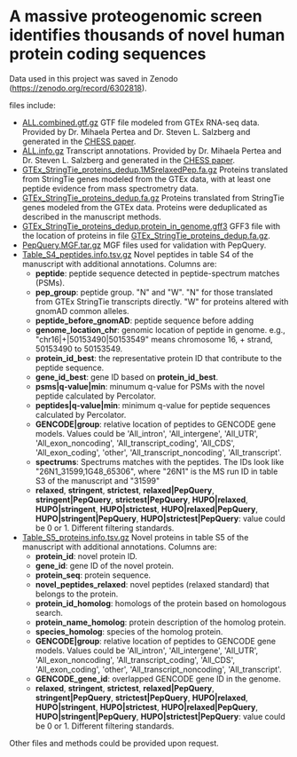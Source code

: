 # A massive proteogenomic screen identifies thousands of novel human protein coding sequences

Data used in this project was saved in Zenodo (https://zenodo.org/record/6302818).

files include:
* [ALL.combined.gtf.gz](https://zenodo.org/record/6302818/files/ALL.combined.gtf.gz?download=1) GTF file modeled from GTEx RNA-seq data. Provided by Dr. Mihaela Pertea and Dr. Steven L. Salzberg and generated in the [CHESS paper](https://genomebiology.biomedcentral.com/articles/10.1186/s13059-018-1590-2).
* [ALL.info.gz](https://zenodo.org/record/6302818/files/ALL.info.gz?download=1) Transcript annotations. Provided by Dr. Mihaela Pertea and Dr. Steven L. Salzberg and generated in the [CHESS paper](https://genomebiology.biomedcentral.com/articles/10.1186/s13059-018-1590-2).
* [GTEx_StringTie_proteins_dedup.1MSrelaxedPep.fa.gz](https://zenodo.org/record/6302818/files/GTEx_StringTie_proteins_dedup.1MSrelaxedPep.fa.gz?download=1) Proteins translated from StringTie genes modeled from the GTEx data, with at least one peptide evidence from mass spectrometry data.
* [GTEx_StringTie_proteins_dedup.fa.gz](https://zenodo.org/record/6302818/files/GTEx_StringTie_proteins_dedup.fa.gz?download=1) Proteins translated from StringTie genes modeled from the GTEx data. Proteins were deduplicated as described in the manuscript methods.
* [GTEx_StringTie_proteins_dedup.protein_in_genome.gff3](https://zenodo.org/record/6302818/files/GTEx_StringTie_proteins_dedup.protein_in_genome.gff3.gz?download=1) GFF3 file with the location of proteins in file [GTEx_StringTie_proteins_dedup.fa.gz](https://zenodo.org/record/6302818/files/GTEx_StringTie_proteins_dedup.fa.gz?download=1).
* [PepQuery.MGF.tar.gz](https://zenodo.org/record/6302818/files/PepQuery.MGF.tar.gz?download=1) MGF files used for validation with PepQuery.
* [Table_S4_peptides.info.tsv.gz](https://zenodo.org/record/6302818/files/Table_S4_peptides.info.tsv.gz?download=1) Novel peptides in table S4 of the manuscript with additional annotations. Columns are:
    * **peptide**: peptide sequence detected in peptide-spectrum matches (PSMs).
    * **pep_group**: peptide group. "N" and "W". "N" for those translated from GTEx StringTie transcripts directly. "W" for proteins altered with gnomAD common alleles.
    * **peptide_before_gnomAD**: peptide sequence before adding 
    * **genome_location_chr**: genomic location of peptide in genome. e.g., "chr16|+|50153490|50153549" means chromosome 16, + strand, 50153490 to 50153549. 
    * **protein_id_best**: the representative protein ID that contribute to the peptide sequence.
    * **gene_id_best**: gene ID based on **protein_id_best**.
    * **psms|q-value|min**: minumum q-value for PSMs with the novel peptide calculated by Percolator.
    * **peptides|q-value|min**: minimum q-value for peptide sequences calculated by Percolator.
    * **GENCODE|group**: relative location of peptides to GENCODE gene models. Values could be 'All_intron', 'All_intergene', 'All_UTR', 'All_exon_noncoding', 'All_transcript_coding', 'All_CDS', 'All_exon_coding', 'other', 'All_transcript_noncoding', 'All_transcript'.
    * **spectrums**: Spectrums matches with the peptides. The IDs look like "26N1_31599,1G48_65306", where "26N1" is the MS run ID in table S3 of the manuscript and "31599" 
    * **relaxed**, **stringent**, **strictest**, **relaxed|PepQuery**, **stringent|PepQuery**, **strictest|PepQuery**, **HUPO|relaxed**, **HUPO|stringent**, **HUPO|strictest**, **HUPO|relaxed|PepQuery**, **HUPO|stringent|PepQuery**, **HUPO|strictest|PepQuery**: value could be 0 or 1. Different filtering standards.
* [Table_S5_proteins.info.tsv.gz](https://zenodo.org/record/6302818/files/Table_S5_proteins.info.tsv.gz?download=1) Novel proteins in table S5 of the manuscript with additional annotations. Columns are:
    * **protein_id**: novel protein ID.
    * **gene_id**: gene ID of the novel protein.
    * **protein_seq**: protein sequence.
    * **novel_peptides_relaxed**: novel peptides (relaxed standard) that belongs to the protein.
    * **protein_id_homolog**: homologs of the protein based on homologous search.
    * **protein_name_homolog**: protein description of the homolog protein.
    * **species_homolog**: species of the homolog protein.
    * **GENCODE|group**: relative location of peptides to GENCODE gene models. Values could be 'All_intron', 'All_intergene', 'All_UTR', 'All_exon_noncoding', 'All_transcript_coding', 'All_CDS', 'All_exon_coding', 'other', 'All_transcript_noncoding', 'All_transcript'.
    * **GENCODE_gene_id**: overlapped GENCODE gene ID in the genome.
    * **relaxed**, **stringent**, **strictest**, **relaxed|PepQuery**, **stringent|PepQuery**, **strictest|PepQuery**, **HUPO|relaxed**, **HUPO|stringent**, **HUPO|strictest**, **HUPO|relaxed|PepQuery**, **HUPO|stringent|PepQuery**, **HUPO|strictest|PepQuery**: value could be 0 or 1. Different filtering standards.

Other files and methods could be provided upon request.


 
 
